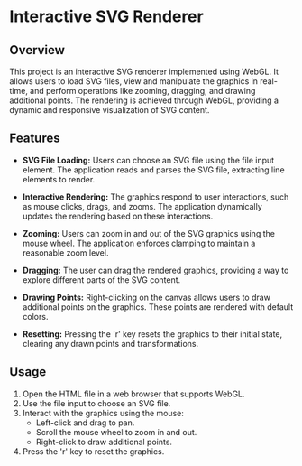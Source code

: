 # Interactive SVG Renderer

## Overview

This project is an interactive SVG renderer implemented using WebGL. It allows users to load SVG files, view and manipulate the graphics in real-time, and perform operations like zooming, dragging, and drawing additional points. The rendering is achieved through WebGL, providing a dynamic and responsive visualization of SVG content.

## Features

- **SVG File Loading:** Users can choose an SVG file using the file input element. The application reads and parses the SVG file, extracting line elements to render.

- **Interactive Rendering:** The graphics respond to user interactions, such as mouse clicks, drags, and zooms. The application dynamically updates the rendering based on these interactions.

- **Zooming:** Users can zoom in and out of the SVG graphics using the mouse wheel. The application enforces clamping to maintain a reasonable zoom level.

- **Dragging:** The user can drag the rendered graphics, providing a way to explore different parts of the SVG content.

- **Drawing Points:** Right-clicking on the canvas allows users to draw additional points on the graphics. These points are rendered with default colors.

- **Resetting:** Pressing the 'r' key resets the graphics to their initial state, clearing any drawn points and transformations.

## Usage

1. Open the HTML file in a web browser that supports WebGL.
2. Use the file input to choose an SVG file.
3. Interact with the graphics using the mouse:
   - Left-click and drag to pan.
   - Scroll the mouse wheel to zoom in and out.
   - Right-click to draw additional points.
4. Press the 'r' key to reset the graphics.
